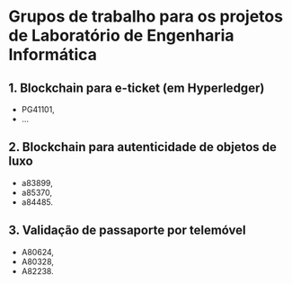 # Grupos de trabalho para os projetos de Laboratório de Engenharia Informática


## 1. Blockchain para e-ticket (em Hyperledger)

+ PG41101, 
+ ...


## 2. Blockchain para autenticidade de objetos de luxo

+ a83899,
+ a85370,
+ a84485.


## 3. Validação de passaporte por telemóvel

+ A80624, 
+ A80328,
+ A82238.



